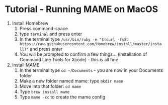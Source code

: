 # Tutorial - Running MAME on MacOS

1. Install Homebrew
    1. Press command-space
    2. type `terminal` and press enter
    3. In the terminal type `/usr/bin/ruby -e "$(curl -fsSL https://raw.githubusercontent.com/Homebrew/install/master/install)"` and press enter
    4. You will be prompted to confirm a few things... (installation of Command Line Tools for Xcode) - this is all fine
2. Install MAME
    1. In the terminal type `cd ~/Documents` - you are now in your Documents folder
    2. Make a new folder named mame: type `mkdir mame`
    3. Move into that folder: `cd mame`
    4. Type `brew install mame`
    5. Type `mame -cc` to create the mame config

